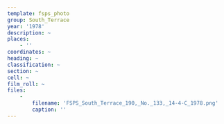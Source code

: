 ```yaml
---
template: fsps_photo
group: South_Terrace
year: '1978'
description: ~
places:
    - ''
coordinates: ~
heading: ~
classification: ~
section: ~
cell: ~
film_roll: ~
files:
    -
        filename: 'FSPS_South_Terrace_190,_No._133,_14-4-C_1978.png'
        caption: ''
---
```

